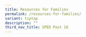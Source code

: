 ```yaml
---
title: Resources for Families
permalink: /resources-for-families/
variant: tiptap
description: ""
third_nav_title: SPED Post 18
---
```

